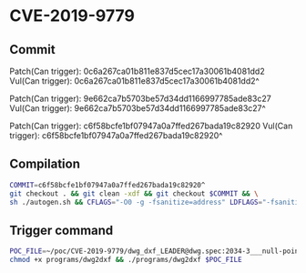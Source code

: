 # CVE-2019-9779

## Commit

Patch(Can trigger): 0c6a267ca01b811e837d5cec17a30061b4081dd2
Vul(Can trigger): 0c6a267ca01b811e837d5cec17a30061b4081dd2^

Patch(Can trigger): 9e662ca7b5703be57d34dd1166997785ade83c27
Vul(Can trigger): 9e662ca7b5703be57d34dd1166997785ade83c27^

Patch(Can trigger): c6f58bcfe1bf07947a0a7ffed267bada19c82920
Vul(Can trigger): c6f58bcfe1bf07947a0a7ffed267bada19c82920^

## Compilation

```sh
COMMIT=c6f58bcfe1bf07947a0a7ffed267bada19c82920^
git checkout . && git clean -xdf && git checkout $COMMIT && \
sh ./autogen.sh && CFLAGS="-O0 -g -fsanitize=address" LDFLAGS="-fsanitize=address" ./configure && make -j$(nproc)
```

## Trigger command

```sh
POC_FILE=~/poc/CVE-2019-9779/dwg_dxf_LEADER@dwg.spec:2034-3___null-pointer-dereference
chmod +x programs/dwg2dxf && ./programs/dwg2dxf $POC_FILE
```
